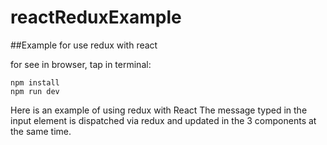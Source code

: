 # reactReduxExample

##Example for use redux with react

for see in browser, tap in terminal:
```
npm install
npm run dev
```

Here is an example of using redux with React
The message typed in the input element is dispatched via redux and updated in the 3 components at the same time.
